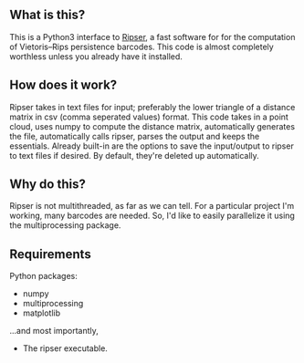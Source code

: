 What is this?
---

This is a Python3 interface to [Ripser](https://github.com/Ripser/ripser), a fast software for 
for the computation of Vietoris–Rips persistence barcodes. This code is almost completely 
worthless unless you already have it installed.

How does it work?
---

Ripser takes in text files for input; preferably the lower triangle of a 
distance matrix in csv (comma seperated values) format. This code takes in a point 
cloud, uses numpy to compute the distance matrix, automatically generates the file, 
automatically calls ripser, parses the output and keeps the essentials. Already built-in 
are the options to save the input/output to ripser to text files if desired. By default, 
they're deleted up automatically.

Why do this?
---

Ripser is not multithreaded, as far as we can tell. For a particular project I'm working, 
many barcodes are needed. So, I'd like to easily parallelize it using the multiprocessing 
package.

Requirements
---
Python packages:
* numpy
* multiprocessing
* matplotlib

...and most importantly,
* The ripser executable.
